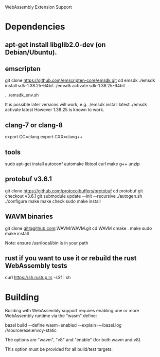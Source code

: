 WebAssembly Extension Support

# Dependencies

## apt-get install libglib2.0-dev (on Debian/Ubuntu).

## emscripten

git clone https://github.com/emscripten-core/emsdk.git
cd emsdk
./emsdk install sdk-1.38.25-64bit
./emsdk activate sdk-1.38.25-64bit

. ./emsdk\_env.sh

It is possible later versions will work, e.g.
./emsdk install latest
./emsdk activate latest
However 1.38.25 is known to work.

## clang-7 or clang-8

export CC=clang
export CXX=clang++

## tools

sudo apt-get install autoconf automake libtool curl make g++ unzip

## protobuf v3.6.1

git clone https://github.com/protocolbuffers/protobuf
cd protobuf
git checkout v3.6.1
git submodule update --init --recursive
./autogen.sh
./configure
make
make check
sudo make install

## WAVM binaries

git clone git@github.com:WAVM/WAVM.git
cd WAVM
cmake .
make
sudo make install

Note: ensure /usr/local/bin is in your path

## rust if you want to use it or rebuild the rust WebAssembly tests

curl https://sh.rustup.rs -sSf | sh

# Building

Building with WebAssembly support requires enabling one or more WebAssembly runtime via the "wasm" define:

bazel build --define wasm=enabled --explain=~/bazel.log //source/exe:envoy-static

The options are "wavm", "v8" and "enable" (for both wavm and v8).

This option must be provided for all build/test targets.
